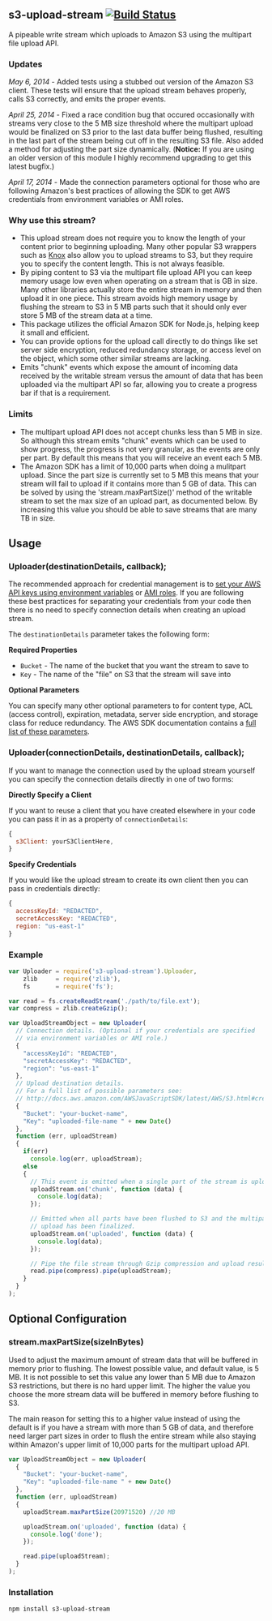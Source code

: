 ## s3-upload-stream [![Build Status](https://travis-ci.org/nathanpeck/s3-upload-stream.svg)](https://travis-ci.org/nathanpeck/s3-upload-stream)

A pipeable write stream which uploads to Amazon S3 using the multipart file upload API.

### Updates

_May 6, 2014_ - Added tests using a stubbed out version of the Amazon S3 client. These tests will ensure that the upload stream behaves properly, calls S3 correctly, and emits the proper events.

_April 25, 2014_ - Fixed a race condition bug that occured occasionally with streams very close to the 5 MB size threshold where the multipart upload would be finalized on S3 prior to the last data buffer being flushed, resulting in the last part of the stream being cut off in the resulting S3 file. Also added a method for adjusting the part size dynamically. (__Notice:__ If you are using an older version of this module I highly recommend upgrading to get this latest bugfix.)

_April 17, 2014_ - Made the connection parameters optional for those who are following Amazon's best practices of allowing the SDK to get AWS credentials from environment variables or AMI roles.

### Why use this stream?

* This upload stream does not require you to know the length of your content prior to beginning uploading. Many other popular S3 wrappers such as [Knox](https://github.com/LearnBoost/knox) also allow you to upload streams to S3, but they require you to specify the content length. This is not always feasible.
* By piping content to S3 via the multipart file upload API you can keep memory usage low even when operating on a stream that is GB in size. Many other libraries actually store the entire stream in memory and then upload it in one piece. This stream avoids high memory usage by flushing the stream to S3 in 5 MB parts such that it should only ever store 5 MB of the stream data at a time.
* This package utilizes the official Amazon SDK for Node.js, helping keep it small and efficient.
* You can provide options for the upload call directly to do things like set server side encryption, reduced redundancy storage, or access level on the object, which some other similar streams are lacking.
* Emits "chunk" events which expose the amount of incoming data received by the writable stream versus the amount of data that has been uploaded via the multipart API so far, allowing you to create a progress bar if that is a requirement.

### Limits

* The multipart upload API does not accept chunks less than 5 MB in size. So although this stream emits "chunk" events which can be used to show progress, the progress is not very granular, as the events are only per part. By default this means that you will receive an event each 5 MB.
* The Amazon SDK has a limit of 10,000 parts when doing a mulitpart upload. Since the part size is currently set to 5 MB this means that your stream will fail to upload if it contains more than 5 GB of data. This can be solved by using the 'stream.maxPartSize()' method of the writable stream to set the max size of an upload part, as documented below. By increasing this value you should be able to save streams that are many TB in size.

## Usage

### Uploader(destinationDetails, callback);

The recommended approach for credential management is to [set your AWS API keys using environment variables](http://docs.aws.amazon.com/AWSJavaScriptSDK/guide/node-configuring.html) or [AMI roles](http://docs.aws.amazon.com/IAM/latest/UserGuide/WorkingWithRoles.html). If you are following these best practices for separating your credentials from your code then there is no need to specify connection details when creating an upload stream.

The `destinationDetails` parameter takes the following form:

__Required Properties__

* `Bucket` - The name of the bucket that you want the stream to save to
* `Key` - The name of the "file" on S3 that the stream will save into

__Optional Parameters__

You can specify many other optional parameters to for content type, ACL (access control), expiration, metadata, server side encryption, and storage class for reduce redundancy. The AWS SDK documentation contains a [full list of these parameters](http://docs.aws.amazon.com/AWSJavaScriptSDK/latest/AWS/S3.html#createMultipartUpload-property).

### Uploader(connectionDetails, destinationDetails, callback);

If you want to manage the connection used by the upload stream yourself you can specify the connection details directly in one of two forms:

__Directly Specify a Client__

If you want to reuse a client that you have created elsewhere in your code you can pass it in as a property of `connectionDetails`:

```js
{
  s3Client: yourS3ClientHere,
}
```

__Specify Credentials__

If you would like the upload stream to create its own client then you can pass in credentials directly:

```js
{
  accessKeyId: "REDACTED",
  secretAccessKey: "REDACTED",
  region: "us-east-1"
}
```

### Example

```js
var Uploader = require('s3-upload-stream').Uploader,
    zlib     = require('zlib'),
    fs       = require('fs');

var read = fs.createReadStream('./path/to/file.ext');
var compress = zlib.createGzip();

var UploadStreamObject = new Uploader(
  // Connection details. (Optional if your credentials are specified
  // via environment variables or AMI role.)
  {
    "accessKeyId": "REDACTED",
    "secretAccessKey": "REDACTED",
    "region": "us-east-1"
  },
  // Upload destination details.
  // For a full list of possible parameters see:
  // http://docs.aws.amazon.com/AWSJavaScriptSDK/latest/AWS/S3.html#createMultipartUpload-property
  {
    "Bucket": "your-bucket-name",
    "Key": "uploaded-file-name " + new Date()
  },
  function (err, uploadStream)
  {
    if(err)
      console.log(err, uploadStream);
    else
    {
      // This event is emitted when a single part of the stream is uploaded.
      uploadStream.on('chunk', function (data) {
        console.log(data);
      });

      // Emitted when all parts have been flushed to S3 and the multipart
      // upload has been finalized.
      uploadStream.on('uploaded', function (data) {
        console.log(data);
      });

      // Pipe the file stream through Gzip compression and upload result to S3.
      read.pipe(compress).pipe(uploadStream);
    }
  }
);
```

## Optional Configuration

### stream.maxPartSize(sizeInBytes)

Used to adjust the maximum amount of stream data that will be buffered in memory prior to flushing. The lowest possible value, and default value, is 5 MB. It is not possible to set this value any lower than 5 MB due to Amazon S3 restrictions, but there is no hard upper limit. The higher the value you choose the more stream data will be buffered in memory before flushing to S3.

The main reason for setting this to a higher value instead of using the default is if you have a stream with more than 5 GB of data, and therefore need larger part sizes in order to flush the entire stream while also staying within Amazon's upper limit of 10,000 parts for the multipart upload API.

```js
var UploadStreamObject = new Uploader(
  {
    "Bucket": "your-bucket-name",
    "Key": "uploaded-file-name " + new Date()
  },
  function (err, uploadStream)
  {
    uploadStream.maxPartSize(20971520) //20 MB

    uploadStream.on('uploaded', function (data) {
      console.log('done');
    });

    read.pipe(uploadStream);
  }
);
```

### Installation

```
npm install s3-upload-stream
```
